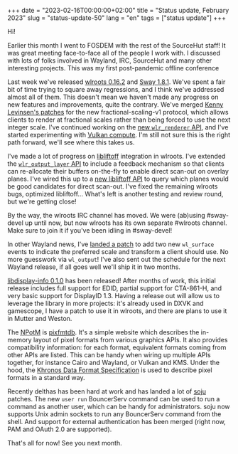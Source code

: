 +++
date = "2023-02-16T00:00:00+02:00"
title = "Status update, February 2023"
slug = "status-update-50"
lang = "en"
tags = ["status update"]
+++

Hi!

Earlier this month I went to FOSDEM with the rest of the SourceHut staff! It
was great meeting face-to-face all of the people I work with. I discussed with
lots of folks involved in Wayland, IRC, SourceHut and many other interesting
projects. This was my first post-pandemic offline conference

Last week we've released [wlroots 0.16.2] and [Sway 1.8.1]. We've spent a fair
bit of time trying to square away regressions, and I think we've addressed
almost all of them. This doesn't mean we haven't made any progress on new
features and improvements, quite the contrary. We've merged [Kenny Levinsen's
patches] for the new fractional-scaling-v1 protocol, which allows clients to
render at fractional scales rather than being forced to use the next integer
scale. I've continued working on the [new `wlr_renderer` API], and I've started
experimenting with [Vulkan compute]. I'm still not sure this is the right path
forward, we'll see where this takes us.

I've made a lot of progress on [libliftoff] integration in wlroots. I've
extended the [`wlr_output_layer` API] to include a feedback mechanism so that
clients can re-allocate their buffers on-the-fly to enable direct scan-out on
overlay planes. I've wired this up to a [new libliftoff API] to query which
planes would be good candidates for direct scan-out. I've fixed the remaining
wlroots bugs, optimized libliftoff… What's left is another testing and review
round, but we're getting close!

By the way, the wlroots IRC channel has moved. We were (ab)using #sway-devel
up until now, but now wlroots has its own separate #wlroots channel. Make sure
to join it if you've been idling in #sway-devel!

In other Wayland news, I've [landed a patch][wl_surface preferred scale and
transform] to add two new `wl_surface` events to indicate the preferred scale
and transform a client should use. No more guesswork via `wl_output`! I've also
sent out the schedule for the next Wayland release, if all goes well we'll ship
it in two months.

[libdisplay-info 0.1.0] has been released! After months of work, this initial
release includes full support for EDID, partial support for CTA-861-H, and very
basic support for DisplayID 1.3. Having a release out will allow us to leverage
the library in more projects: it's already used in DXVK and gamescope, I have
a patch to use it in wlroots, and there are plans to use it in Mutter and
Weston.

The <abbr title="New Project of the Month">NPotM</abbr> is [pixfmtdb]. It's a
simple website which describes the in-memory layout of pixel formats from
various graphics APIs. It also provides compatibility information: for each
format, equivalent formats coming from other APIs are listed. This can be handy
when wiring up multiple APIs together, for instance Cairo and Wayland, or
Vulkan and KMS. Under the hood, the [Khronos Data Format Specification] is used
to describe pixel formats in a standard way.

Recently delthas has been hard at work and has landed a lot of [soju] patches.
The new `user run` BouncerServ command can be used to run a command as another
user, which can be handy for administrators. soju now supports Unix admin
sockets to run any BouncerServ command from the shell. And support for external
authentication has been merged (right now, PAM and OAuth 2.0 are supported).

That's all for now! See you next month.

[wlroots 0.16.2]: https://gitlab.freedesktop.org/wlroots/wlroots/-/releases/0.16.2
[Sway 1.8.1]: https://github.com/swaywm/sway/releases/tag/1.8.1
[Kenny Levinsen's patches]: https://gitlab.freedesktop.org/wlroots/wlroots/-/merge_requests/3511
[new `wlr_renderer` API]: https://gitlab.freedesktop.org/wlroots/wlroots/-/merge_requests/3631
[Vulkan compute]: https://gitlab.freedesktop.org/wlroots/wlroots/-/issues/3265
[libliftoff]: https://gitlab.freedesktop.org/emersion/libliftoff
[`wlr_output_layer` API]: https://gitlab.freedesktop.org/wlroots/wlroots/-/merge_requests/3640
[new libliftoff API]: https://gitlab.freedesktop.org/emersion/libliftoff/-/merge_requests/71
[wl_surface preferred scale and transform]: https://gitlab.freedesktop.org/wayland/wayland/-/merge_requests/220
[libdisplay-info 0.1.0]: https://lore.kernel.org/dri-devel/eUGSsAPs9QWiofs9rUjNcIffY-PZRaZwsmwUA2NYKBijdqT7cW-4Mv0Lq9k_A6ptlYC8kXnSUV257b-T8AzsfYVJK_MO9shEOyIit_HoU-g=@emersion.fr/T/#u
[pixfmtdb]: https://pixfmtdb.emersion.fr/
[Khronos Data Format Specification]: https://registry.khronos.org/DataFormat/specs/1.3/dataformat.1.3.html
[soju]: https://soju.im/
